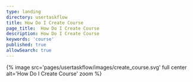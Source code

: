 ```yaml
---
type: landing
directory: usertaskflow
title: How Do I Create Course
page_title:  How Do I Create Course
description: How Do I Create Course
keywords: 'course'
published: true
allowSearch: true
---
```

{% image src='pages/usertaskflow/images/create_course.svg' full center alt='How Do I Create Course' zoom %} 
